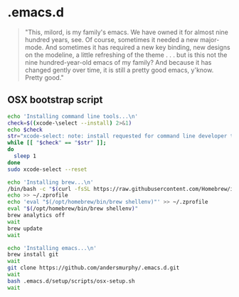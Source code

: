 # .emacs.d

>"This, milord, is my family's emacs. We have owned it for almost nine hundred years, see.
Of course, sometimes it needed a new major-mode. And sometimes it has required a new key binding,
new designs on the modeline, a little refreshing of the theme . . .
but is this not the nine hundred-year-old emacs of my family? And because it has changed gently over time,
it is still a pretty good emacs, y'know. Pretty good."

## OSX bootstrap script

```sh
echo 'Installing command line tools...\n'
check=$((xcode-\select --install) 2>&1)
echo $check
str="xcode-select: note: install requested for command line developer tools"
while [[ "$check" == "$str" ]];
do
  sleep 1
done
sudo xcode-select --reset

echo 'Installing brew...\n'
/bin/bash -c "$(curl -fsSL https://raw.githubusercontent.com/Homebrew/install/master/install.sh)"
echo >> ~/.zprofile
echo 'eval "$(/opt/homebrew/bin/brew shellenv)"' >> ~/.zprofile
eval "$(/opt/homebrew/bin/brew shellenv)"
brew analytics off
wait
brew update
wait

echo 'Installing emacs...\n'
brew install git
wait
git clone https://github.com/andersmurphy/.emacs.d.git
wait
bash .emacs.d/setup/scripts/osx-setup.sh
wait
```
